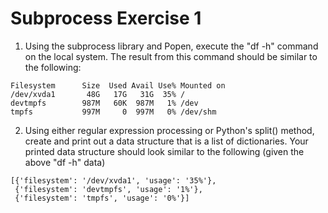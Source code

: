 # Subprocess Exercise 1

1. Using the subprocess library and Popen, execute the "df -h" command on the local system. The result from this command should be similar to the following:

```
Filesystem      Size  Used Avail Use% Mounted on
/dev/xvda1       48G   17G   31G  35% /
devtmpfs        987M   60K  987M   1% /dev
tmpfs           997M     0  997M   0% /dev/shm
```

2. Using either regular expression processing or Python's split() method, create and print out a data structure that is a list of dictionaries. Your printed data structure should look similar to the following (given the above "df -h" data)

```
[{'filesystem': '/dev/xvda1', 'usage': '35%'},
 {'filesystem': 'devtmpfs', 'usage': '1%'},
 {'filesystem': 'tmpfs', 'usage': '0%'}]
```
